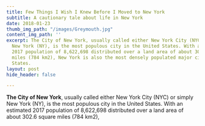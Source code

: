 ```yaml
---
title: Few Things I Wish I Knew Before I Moved to New York
subtitle: A cautionary tale about life in New York
date: 2018-01-23
thumb_img_path: "/images/Greymouth.jpg"
content_img_path: ''
excerpt: The City of New York, usually called either New York City (NYC) or simply
  New York (NY), is the most populous city in the United States. With an estimated
  2017 population of 8,622,698 distributed over a land area of about 302.6 square
  miles (784 km2), New York is also the most densely populated major city in the United
  States.
layout: post
hide_header: false

---
```

**The City of New York**, usually called either New York City (NYC) or simply New York (NY), is the most populous city in the United States. With an estimated 2017 population of 8,622,698 distributed over a land area of about 302.6 square miles (784 km2),